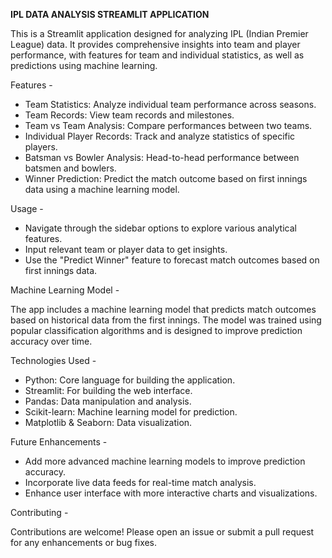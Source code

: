 **IPL DATA ANALYSIS STREAMLIT APPLICATION**


This is a Streamlit application designed for analyzing IPL (Indian Premier League) data. It provides comprehensive insights into team and player performance,
with features for team and individual statistics, as well as predictions using machine learning.

Features -
 + Team Statistics: Analyze individual team performance across seasons.
 + Team Records: View team records and milestones.
 + Team vs Team Analysis: Compare performances between two teams.
 + Individual Player Records: Track and analyze statistics of specific players.
 + Batsman vs Bowler Analysis: Head-to-head performance between batsmen and bowlers.
 + Winner Prediction: Predict the match outcome based on first innings data using a machine learning model.

Usage - 
 + Navigate through the sidebar options to explore various analytical features.
 + Input relevant team or player data to get insights.
 + Use the "Predict Winner" feature to forecast match outcomes based on first innings data.

Machine Learning Model -

The app includes a machine learning model that predicts match outcomes based on historical data from the first innings. The model was trained using popular classification algorithms and is designed to improve prediction accuracy over time.

Technologies Used -
 + Python: Core language for building the application.
 + Streamlit: For building the web interface.
 + Pandas: Data manipulation and analysis.
 + Scikit-learn: Machine learning model for prediction.
 + Matplotlib & Seaborn: Data visualization.

Future Enhancements - 
+ Add more advanced machine learning models to improve prediction accuracy.
+ Incorporate live data feeds for real-time match analysis.
+ Enhance user interface with more interactive charts and visualizations.

Contributing -

Contributions are welcome! Please open an issue or submit a pull request for any enhancements or bug fixes.
